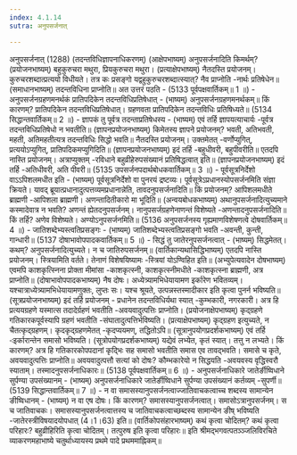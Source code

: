 ```yaml
---
index: 4.1.14
sutra: अनुपसर्जनात्

---
```

 अनुपसर्जनात् (1288) (तदन्तविधिज्ञापनाधिकरणम्) (आक्षेपभाष्यम्) अनुपसर्जनादिति किमर्थम्? (प्रयोजनभाष्यम्) बहुकुरुचरा मथुरा, प्रियकुरुचरा मथुरा। (प्रत्याक्षेपभाष्यम्) नैतदस्ति प्रयोजनम्। कुरुचरशब्दात्प्रत्ययो विधीयते। तत्र कः प्रसङ्गो यद्वहुकुरुचरशब्दात्स्यात्? नैव प्राप्नोति -नार्थः प्रतिषेधेन॥ (समाधानभाष्यम्) तदन्तविधिना प्राप्नोति॥ अत उत्तरं पठति - (5133 पूर्वपक्षवार्तिकम्॥ 1 ॥) - अनुपसर्जनग्रहणमनर्थकं प्रातिपदिकेन तदन्तविधिप्रतिषेधात् - (भाष्यम्) अनुपसर्जनग्रहणमनर्थकम्॥ किं कारणम्? प्रातिपदिकेन तदन्तविधिप्रतिषेधात्। ग्रहणवता प्रातिपदिकेन तदन्तविधिः प्रतिषिध्यते॥ (5134 सिद्धान्तवार्तिकम्॥ 2 ॥) - ज्ञापकं तु पूर्वत्र तदन्ताप्रतिषेधस्य - (भाष्यम्) एवं तर्हि ज्ञापयत्याचार्यः -पूर्वत्र तदन्तविधिप्रतिषेधो न भवतीति॥ (ज्ञापनप्रयोजनभाष्यम्) किमेतस्य ज्ञापने प्रयोजनम्? भवती, अतिभवती, महती, अतिमहतीत्यत्र तदन्तविधिः सिद्धो भवति॥ नैतदस्ति प्रयोजनम्। उक्तमेतत् -वर्णोप्युगित्, प्रत्ययोऽप्युगित्, प्रातिपदिकमप्युगिदिति॥ (ज्ञापनप्रयोजनभाष्यम्) इदं तर्हि -बहुधीवरी, बहुपीवरीति॥ एतदपि नास्ति प्रयोजनम्। अत्राप्युक्तम् -रविधाने बहुव्रीहेरुपसंख्यानं प्रतिषिद्धत्वात् इति॥ (ज्ञापनप्रयोजनभाष्यम्) इदं तर्हि -अतिधीवरी, अति पीवरी॥ (5135 उपसर्जनपदार्थबोधकवार्तिकम्॥ 3 ॥) - पूर्वसूत्रनिर्देशो वाऽऽपिशलमधीत इति - (भाष्यम्) पूर्वसूत्रनिर्देशो वा पुनरयं द्रष्टव्यः। पूर्वसूत्रेऽप्रधानस्योपसर्जनमिति संज्ञा क्रियते। यावद् ब्रूयात्प्रधानादुत्पत्तव्यमप्रधानान्नेति, तावदनुपसर्जनादिति॥ किं प्रयोजनम्? आपिशलमधीते ब्राह्मणी -आपिशला ब्राह्मणी। अणन्तादितीकारो मा भूदिति॥ (अन्वयबोधकभाष्यम्) अथानुपसर्जनादित्युच्यमाने कस्मादेवात्र न भवति? अणन्तं ह्येतदनुपसर्जनम्। नानुपसर्जग्रहणेनाणन्तं विशेष्यते -अणन्तादनुपसर्जनादिति॥ किं तर्हि? अणेव विशेष्यते। अण्योऽनुपसर्जनमिति॥ (5136 अनुपसर्जनस्य गृह्यमाणविशेषणत्वे दोषवार्तिकम्॥ 4 ॥) - जातिशब्देभ्यस्त्वतिप्रसङ्गः - (भाष्यम्) जातिशब्देभ्यस्त्वतिप्रसङ्गो भवति -अवन्ती, कुन्ती, गान्धारी॥ (5137 दोषाभावोपपादकवार्तिकम्॥ 5 ॥) - सिद्धं तु जातेरनुपसर्जनत्वात् - (भाष्यम्) सिद्धमेतत्। कथम्? अनुपसर्जनादित्युच्यते। न च जातिरुपसर्जनम्॥ (वार्तिकान्यथासिद्धिभाष्यम्) एतदपि नास्ति प्रयोजनम्। स्त्रियामिति वर्तते। तेनाणं विशेषयिष्यामः -स्त्रियां योऽण्विहित इति॥ (अभ्युपेत्यवादेन दोषभाष्यम्) एवमपि काशकृत्स्निना प्रोक्ता मीमांसा -काशकृत्स्नी, काशकृत्स्नीमधीते -काशकृत्स्ना ब्राह्मणी, अत्र प्राप्नोति॥ (दोषाभावोपपादकभाष्यम्) नैष दोषः। अध्येत्र्यामभिधेयायामण इर्कारेण भवितव्यम्। यश्चात्राध्येत्र्यामभिधेयायामणुक्तः, लुप्तः सः। यश्च श्रूयते, उत्पन्नस्तस्मादीकार इति कृत्वा पुनर्न भविष्यति॥ (सूत्रप्रयोजनभाष्यम्) इदं तर्हि प्रयोजनम् - प्रधानेन तदन्तविधिर्यथा स्यात् -कुम्भकारी, नगरकारी। अत्र हि प्रत्ययग्रहणे यस्मात्स तदादेर्ग्रहणं भवतीति -अवयवादुत्पत्तिः प्राप्नोति। (प्रयोजनाक्षेपभाष्यम्) कृद्ग्रहणे गतिकारकपूर्वस्यापि ग्रहणं भवतीति -संघातादुत्पत्तिर्भविष्यति। (प्रत्याक्षेपभाष्यम्) कृद्ग्रहण इत्युच्यते, न चैतत्कृद्ग्रहणम्। कृदकृद्ग्रहणमेतत् -कृदप्ययमण्, तद्धितोऽपि॥ (सूत्रानुपयोगप्रदर्शकभाष्यम्) एवं तर्हि -ःइर्कारान्तेन समासो भविष्यति। (सूत्रोपयोगप्रदर्शकभाष्यम्) यद्येवं लभ्येत, कृतं स्यात्। तत्तु न लभ्यते। किं कारणम्? अत्र हि गतिकारकोपपदानां कृदि्भः सह समासो भवतीति समास एव तावद्भवति। समासे च कृते, अवयवादुत्पत्तिः प्राप्नोति॥ अवयवादुत्पत्तौ सत्यां को दोषः? कौम्भकारेयो न सिद्धयति -अवयवस्य वृद्धिस्वरौ स्याताम्। तस्मादनुपसर्जनाधिकारः॥ (5138 पूर्वपक्षवार्तिकम्॥ 6 ॥) - अनुपसर्जनाधिकारे जातेर्ङीष्विधाने सुर्पण्या उपसंख्यानम् - (भाष्यम्) अनुपसर्जनाधिकारे जातेर्ङीष्विधाने सुर्पण्या उपसंख्यानं कर्तव्यम् -सुपर्णी॥ (5139 सिद्धान्तवार्तिकम्॥ 7 ॥) - न वा समासस्यानुपसर्जनत्वाज्जातिवाचकत्वाच्च शब्दस्य सामान्येन ङीष्विधानम् - (भाष्यम्) न वा एष दोषः। किं कारणम्? समासस्यानुपसर्जनत्वात्। समासोऽत्रानुपसर्जनम्। स च जातिवाचकः। समासस्यानुपसर्जनत्वात्तस्य च जातिवाचकत्वाच्छब्दस्य सामान्येन ङीष् भविष्यति -जातेरस्त्रीविषयादयोपधात् (4।1।63) इति॥ (वार्तिकोपसंहारभाष्यम्) कथं कृत्वा चोदितम्? कथं कृत्वा परिहारः? बहुव्रीहिरिति कृत्वा चोदितम्। तत्पुरुष इति कृत्वा परिहारः॥ इति श्रीमद्भगवत्पतञ्ञ्जलिविरचिते व्याकरणमहाभाष्ये चतुर्थाध्यायस्य प्रथमे पादे प्रथममाह्निकम्॥ 